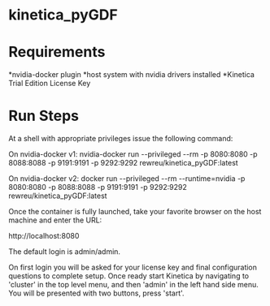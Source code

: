 # kinetica_pyGDF

# Requirements
*nvidia-docker plugin
*host system with nvidia drivers installed
*Kinetica Trial Edition License Key

# Run Steps
At a shell with appropriate privileges issue the following command:

On nvidia-docker v1:
nvidia-docker run --privileged --rm -p 8080:8080 -p 8088:8088 -p 9191:9191 -p 9292:9292 rewreu/kinetica_pyGDF:latest

On nvidia-docker v2:
docker run --privileged --rm --runtime=nvidia -p 8080:8080 -p 8088:8088 -p 9191:9191 -p 9292:9292 rewreu/kinetica_pyGDF:latest

Once the container is fully launched, take your favorite browser on the host machine and enter the URL:

http://localhost:8080

The default login is admin/admin.

On first login you will be asked for your license key and final configuration questions to complete setup. Once ready start Kinetica by navigating to 'cluster' in the top level menu, and then 'admin' in the left hand side menu. You will be presented with two buttons, press 'start'.
